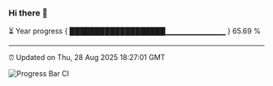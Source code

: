 ### Hi there 👋

⏳ Year progress { ███████████████████▁▁▁▁▁▁▁▁▁▁▁ } 65.69 %

---

⏰ Updated on Thu, 28 Aug 2025 18:27:01 GMT

![Progress Bar CI](https://github.com/liununu/liununu/workflows/Progress%20Bar%20CI/badge.svg)
